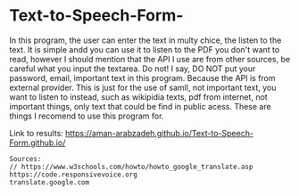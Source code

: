 # Text-to-Speech-Form-
In this program, the user can enter the text in multy chice, the listen to the text. 
It is simple andd you can use it to listen to the PDF you don't want to read,
however I should mention that the API I use are from other sources, be careful what you input the textarea.
Do not! I say, DO NOT put your password, email, important text in this program. Because the API is from external provider.
This is just for the use of samll, not important text,  you want to listen to instead, such as wikipidia texts, pdf from internet, 
not important things, only text that could be find in public acess. These are things I recomend to use this program for. 

Link to results:
    https://aman-arabzadeh.github.io/Text-to-Speech-Form.github.io/

  <!-- I was inpired by:
     https://code.responsivevoice.org/develop/examples/example2.html -->
    Sources:
    // https://www.w3schools.com/howto/howto_google_translate.asp
    https://code.responsivevoice.org
    translate.google.com
    
    

